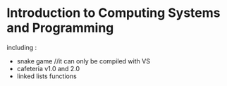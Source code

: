 # Introduction to Computing Systems and Programming
including :  
  - snake game //it can only be compiled with VS
  - cafeteria v1.0 and 2.0
  - linked lists functions
